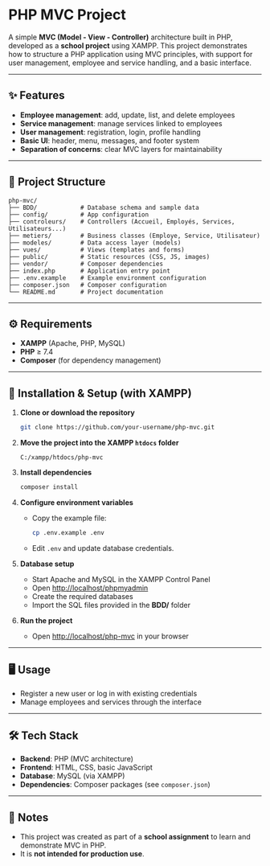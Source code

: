 # PHP MVC Project

A simple **MVC (Model - View - Controller)** architecture built in PHP, developed as a **school project** using XAMPP. This project demonstrates how to structure a PHP application using MVC principles, with support for user management, employee and service handling, and a basic interface.

---

## ✨ Features

* **Employee management**: add, update, list, and delete employees
* **Service management**: manage services linked to employees
* **User management**: registration, login, profile handling
* **Basic UI**: header, menu, messages, and footer system
* **Separation of concerns**: clear MVC layers for maintainability

---

## 📂 Project Structure

```
php-mvc/
├── BDD/            # Database schema and sample data
├── config/         # App configuration
├── controleurs/    # Controllers (Accueil, Employés, Services, Utilisateurs...)
├── metiers/        # Business classes (Employe, Service, Utilisateur)
├── modeles/        # Data access layer (models)
├── vues/           # Views (templates and forms)
├── public/         # Static resources (CSS, JS, images)
├── vendor/         # Composer dependencies
├── index.php       # Application entry point
├── .env.example    # Example environment configuration
├── composer.json   # Composer configuration
└── README.md       # Project documentation
```

---

## ⚙️ Requirements

* **XAMPP** (Apache, PHP, MySQL)
* **PHP** ≥ 7.4
* **Composer** (for dependency management)

---

## 🚀 Installation & Setup (with XAMPP)

1. **Clone or download the repository**

   ```bash
   git clone https://github.com/your-username/php-mvc.git
   ```

2. **Move the project into the XAMPP `htdocs` folder**

   ```
   C:/xampp/htdocs/php-mvc
   ```

3. **Install dependencies**

   ```bash
   composer install
   ```

4. **Configure environment variables**

   * Copy the example file:

     ```bash
     cp .env.example .env
     ```
   * Edit `.env` and update database credentials.

5. **Database setup**

   * Start Apache and MySQL in the XAMPP Control Panel
   * Open [http://localhost/phpmyadmin](http://localhost/phpmyadmin)
   * Create the required databases
   * Import the SQL files provided in the **BDD/** folder

6. **Run the project**

   * Open [http://localhost/php-mvc](http://localhost/php-mvc) in your browser

---

## 🖥️ Usage

* Register a new user or log in with existing credentials
* Manage employees and services through the interface

---

## 🛠️ Tech Stack

* **Backend**: PHP (MVC architecture)
* **Frontend**: HTML, CSS, basic JavaScript
* **Database**: MySQL (via XAMPP)
* **Dependencies**: Composer packages (see `composer.json`)

---

## 🙌 Notes

* This project was created as part of a **school assignment** to learn and demonstrate MVC in PHP.
* It is **not intended for production use**.
